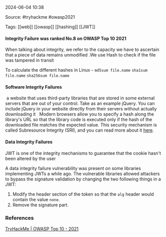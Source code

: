 
2024-06-04 10:38

Source: #tryhackme #owasp2021 

Tags: [[web]] [[owasp]] [[hashing]] [[JWT]]


#### Integrity Failure was ranked No.8 on OWASP Top 10 2021

When talking about integrity, we refer to the capacity we have to ascertain that a piece of data remains unmodified .We use Hash to check if the file was tampered in transit 

To calculate the different hashes in Linux - 
`md5sum file.name`
`sha1sum file.name`
`sha256sum file.name`
#### Software Integrity Failures

 a website that uses third-party libraries that are stored in some external servers that are out of your control. Take as an example jQuery. You can include jQuery in your website directly from their servers without actually downloading it
 
Modern browsers allow you to specify a hash along the library's URL so that the library code is executed only if the hash of the downloaded file matches the expected value. This security mechanism is called Subresource Integrity (SRI), and you can read more about it [here](https://www.srihash.org/).
#### ﻿Data Integrity Failures﻿

JWT is one of the integrity mechanisms to guarantee that the cookie hasn't been altered by the user

A data integrity failure vulnerability was present on some libraries implementing JWTs a while ago. The vulnerable libraries allowed attackers to bypass the signature validation by changing the two following things in a JWT:

1. Modify the header section of the token so that the `alg` header would contain the value `none`.
2. Remove the signature part.


### References
[TryHackMe | OWASP Top 10 - 2021](https://tryhackme.com/r/room/owasptop102021)